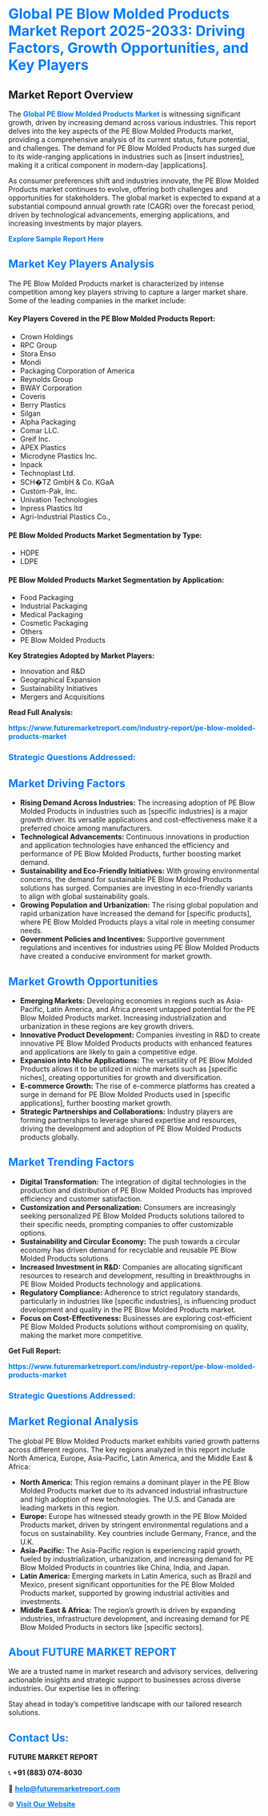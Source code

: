 <h1 style="color: #007BFF;">Global PE Blow Molded Products Market Report 2025-2033: Driving Factors, Growth Opportunities, and Key Players</h1>

<section id="overview">
<h2>Market Report Overview</h2>
<p>The <a href="https://www.futuremarketreport.com/industry-report/pe-blow-molded-products-market" style="color: #007BFF; text-decoration: none;"><strong>Global PE Blow Molded Products Market</strong></a> is witnessing significant growth, driven by increasing demand across various industries. This report delves into the key aspects of the PE Blow Molded Products market, providing a comprehensive analysis of its current status, future potential, and challenges. The demand for PE Blow Molded Products has surged due to its wide-ranging applications in industries such as [insert industries], making it a critical component in modern-day [applications].</p>
<p>As consumer preferences shift and industries innovate, the PE Blow Molded Products market continues to evolve, offering both challenges and opportunities for stakeholders. The global market is expected to expand at a substantial compound annual growth rate (CAGR) over the forecast period, driven by technological advancements, emerging applications, and increasing investments by major players.</p>
</section>

<section id="overview">
<p><a href="https://www.futuremarketreport.com/request-sample/reportId=112932" style="color: #007BFF; text-decoration: none;"><strong>Explore Sample Report Here</strong></a></p>
</section>

<section id="key-players">
<h2 style="color: #007BFF;">Market Key Players Analysis</h2>
<p>The PE Blow Molded Products market is characterized by intense competition among key players striving to capture a larger market share. Some of the leading companies in the market include:</p>
<h4>Key Players Covered in the PE Blow Molded Products Report:</h4>
<ul><li>Crown Holdings</li><li>RPC Group</li><li>Stora Enso</li><li>Mondi</li><li>Packaging Corporation of America</li><li>Reynolds Group</li><li>BWAY Corporation</li><li>Coveris</li><li>Berry Plastics</li><li>Silgan</li><li>Alpha Packaging</li><li>Comar LLC.</li><li>Greif Inc.</li><li>APEX Plastics</li><li>Microdyne Plastics Inc.</li><li>Inpack</li><li>Technoplast Ltd.</li><li>SCH�TZ GmbH &amp; Co. KGaA</li><li>Custom-Pak, Inc.</li><li>Univation Technologies</li><li>Inpress Plastics ltd</li><li>Agri-Industrial Plastics Co.,</li></ul>
<h4>PE Blow Molded Products Market Segmentation by Type:</h4>
<ul><li>HDPE</li><li>LDPE</li></ul>

<h4>PE Blow Molded Products Market Segmentation by Application:</h4>
<ul><li>Food Packaging</li><li>Industrial Packaging</li><li>Medical Packaging</li><li>Cosmetic Packaging</li><li>Others</li><li>PE Blow Molded Products</li></ul>
<p><strong>Key Strategies Adopted by Market Players:</strong></p>
<ul>
<li>Innovation and R&D</li>
<li>Geographical Expansion</li>
<li>Sustainability Initiatives</li>
<li>Mergers and Acquisitions</li>
</ul>
</section>

<section>
<p><strong>Read Full Analysis: </strong></p><a href="https://www.futuremarketreport.com/industry-report/pe-blow-molded-products-market" style="color: #007BFF; text-decoration: none;"><strong>https://www.futuremarketreport.com/industry-report/pe-blow-molded-products-market</strong></a>
<h3 style="color: #007BFF;">Strategic Questions Addressed:</h3>
</section>

<section id="driving-factors">
<h2 style="color: #007BFF;">Market Driving Factors</h2>
<ul>
<li><strong>Rising Demand Across Industries:</strong> The increasing adoption of PE Blow Molded Products in industries such as [specific industries] is a major growth driver. Its versatile applications and cost-effectiveness make it a preferred choice among manufacturers.</li>
<li><strong>Technological Advancements:</strong> Continuous innovations in production and application technologies have enhanced the efficiency and performance of PE Blow Molded Products, further boosting market demand.</li>
<li><strong>Sustainability and Eco-Friendly Initiatives:</strong> With growing environmental concerns, the demand for sustainable PE Blow Molded Products solutions has surged. Companies are investing in eco-friendly variants to align with global sustainability goals.</li>
<li><strong>Growing Population and Urbanization:</strong> The rising global population and rapid urbanization have increased the demand for [specific products], where PE Blow Molded Products plays a vital role in meeting consumer needs.</li>
<li><strong>Government Policies and Incentives:</strong> Supportive government regulations and incentives for industries using PE Blow Molded Products have created a conducive environment for market growth.</li>
</ul>
</section>

<section id="growth-opportunities">
<h2 style="color: #007BFF;">Market Growth Opportunities</h2>
<ul>
<li><strong>Emerging Markets:</strong> Developing economies in regions such as Asia-Pacific, Latin America, and Africa present untapped potential for the PE Blow Molded Products market. Increasing industrialization and urbanization in these regions are key growth drivers.</li>
<li><strong>Innovative Product Development:</strong> Companies investing in R&D to create innovative PE Blow Molded Products products with enhanced features and applications are likely to gain a competitive edge.</li>
<li><strong>Expansion into Niche Applications:</strong> The versatility of PE Blow Molded Products allows it to be utilized in niche markets such as [specific niches], creating opportunities for growth and diversification.</li>
<li><strong>E-commerce Growth:</strong> The rise of e-commerce platforms has created a surge in demand for PE Blow Molded Products used in [specific applications], further boosting market growth.</li>
<li><strong>Strategic Partnerships and Collaborations:</strong> Industry players are forming partnerships to leverage shared expertise and resources, driving the development and adoption of PE Blow Molded Products products globally.</li>
</ul>
</section>

<section id="trending-factors">
<h2 style="color: #007BFF;">Market Trending Factors</h2>
<ul>
<li><strong>Digital Transformation:</strong> The integration of digital technologies in the production and distribution of PE Blow Molded Products has improved efficiency and customer satisfaction.</li>
<li><strong>Customization and Personalization:</strong> Consumers are increasingly seeking personalized PE Blow Molded Products solutions tailored to their specific needs, prompting companies to offer customizable options.</li>
<li><strong>Sustainability and Circular Economy:</strong> The push towards a circular economy has driven demand for recyclable and reusable PE Blow Molded Products solutions.</li>
<li><strong>Increased Investment in R&D:</strong> Companies are allocating significant resources to research and development, resulting in breakthroughs in PE Blow Molded Products technology and applications.</li>
<li><strong>Regulatory Compliance:</strong> Adherence to strict regulatory standards, particularly in industries like [specific industries], is influencing product development and quality in the PE Blow Molded Products market.</li>
<li><strong>Focus on Cost-Effectiveness:</strong> Businesses are exploring cost-efficient PE Blow Molded Products solutions without compromising on quality, making the market more competitive.</li>
</ul>
</section>

<section>
<p><strong>Get Full Report: </strong></p><a href="https://www.futuremarketreport.com/industry-report/pe-blow-molded-products-market" style="color: #007BFF; text-decoration: none;"><strong>https://www.futuremarketreport.com/industry-report/pe-blow-molded-products-market</strong></a>
<h3 style="color: #007BFF;">Strategic Questions Addressed:</h3>
</section>


<section id="regional-analysis">
<h2 style="color: #007BFF;">Market Regional Analysis</h2>
<p>The global PE Blow Molded Products market exhibits varied growth patterns across different regions. The key regions analyzed in this report include North America, Europe, Asia-Pacific, Latin America, and the Middle East & Africa:</p>
<ul>
<li><strong>North America:</strong> This region remains a dominant player in the PE Blow Molded Products market due to its advanced industrial infrastructure and high adoption of new technologies. The U.S. and Canada are leading markets in this region.</li>
<li><strong>Europe:</strong> Europe has witnessed steady growth in the PE Blow Molded Products market, driven by stringent environmental regulations and a focus on sustainability. Key countries include Germany, France, and the U.K.</li>
<li><strong>Asia-Pacific:</strong> The Asia-Pacific region is experiencing rapid growth, fueled by industrialization, urbanization, and increasing demand for PE Blow Molded Products in countries like China, India, and Japan.</li>
<li><strong>Latin America:</strong> Emerging markets in Latin America, such as Brazil and Mexico, present significant opportunities for the PE Blow Molded Products market, supported by growing industrial activities and investments.</li>
<li><strong>Middle East & Africa:</strong> The region’s growth is driven by expanding industries, infrastructure development, and increasing demand for PE Blow Molded Products in sectors like [specific sectors].</li>
</ul>
</section>

<footer>
<h2 style="color: #007BFF;">About FUTURE MARKET REPORT</h2>
<p>We are a trusted name in market research and advisory services, delivering actionable insights and strategic support to businesses across diverse industries. Our expertise lies in offering:</p>

<p>Stay ahead in today’s competitive landscape with our tailored research solutions.</p>

<h2 style="color: #007BFF;">Contact Us:</h2>
<p><strong>FUTURE MARKET REPORT</strong></p>
<p>📞 <strong>+91 (883) 074-8030</strong></p>
<p>📧 <strong><a href="mailto:help@futuremarketreport.com" style="color: #007BFF;">help@futuremarketreport.com</a></strong></p>
<p>🌐 <strong><a href="https://www.futuremarketreport.com/" style="color: #007BFF;">Visit Our Website</a></strong></p>
</footer>